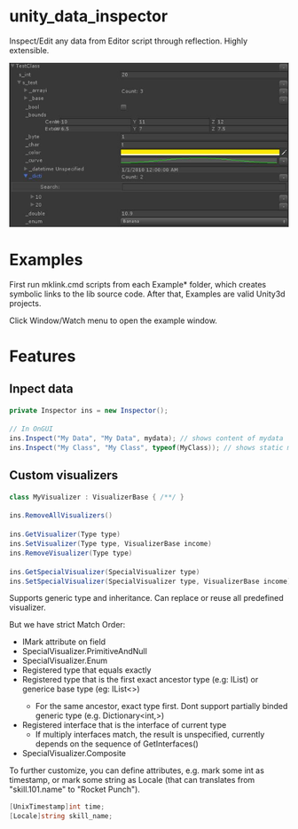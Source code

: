 # unity_data_inspector
Inspect/Edit any data from Editor script through reflection. Highly extensible.

![feature.jpg](feature.jpg)

# Examples

First run mklink.cmd scripts from each Example* folder, which creates symbolic links to the lib source code. After that, Examples are valid Unity3d projects.

Click Window/Watch menu to open the example window.

# Features

## Inpect data

```c#
private Inspector ins = new Inspector();

// In OnGUI
ins.Inspect("My Data", "My Data", mydata); // shows content of mydata
ins.Inspect("My Class", "My Class", typeof(MyClass)); // shows static members of MyClass
```

## Custom visualizers

```c#
class MyVisualizer : VisualizerBase { /**/ }

ins.RemoveAllVisualizers()

ins.GetVisualizer(Type type)
ins.SetVisualizer(Type type, VisualizerBase income)
ins.RemoveVisualizer(Type type)

ins.GetSpecialVisualizer(SpecialVisualizer type)
ins.SetSpecialVisualizer(SpecialVisualizer type, VisualizerBase income)
```
Supports generic type and inheritance. Can replace or reuse all predefined visualizer.

But we have strict Match Order:

* IMark attribute on field
* SpecialVisualizer.PrimitiveAndNull
* SpecialVisualizer.Enum
* Registered type that equals exactly
* Registered type that is the first exact ancestor type (e.g: IList<int>) or generice base type (eg: IList<>)
	* For the same ancestor, exact type first. Dont support partially binded generic type (e.g. Dictionary<int,>)
* Registered interface that is the interface of current type
  * If multiply interfaces match, the result is unspecified, currently depends on the sequence of GetInterfaces()
* SpecialVisualizer.Composite

To further customize, you can define attributes, e.g. mark some int as timestamp, or mark some string as Locale (that can translates from "skill.101.name" to  "Rocket Punch").

```c#
[UnixTimestamp]int time;
[Locale]string skill_name;
```
